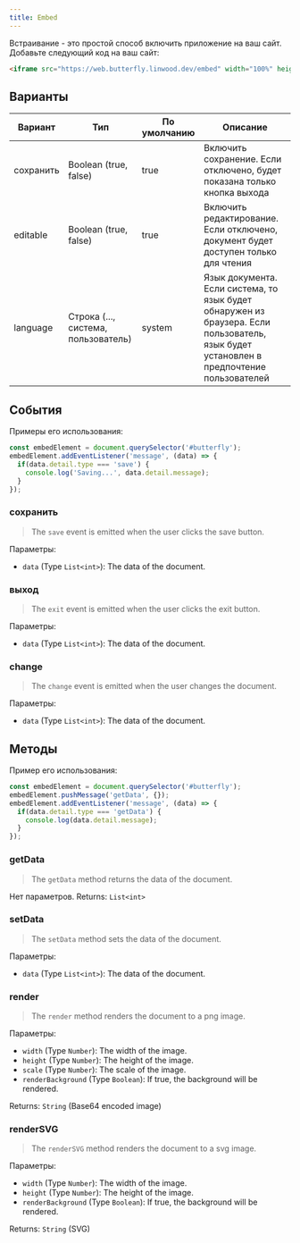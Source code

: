 ```yaml
---
title: Embed
---
```


Встраивание - это простой способ включить приложение на ваш сайт.
Добавьте следующий код на ваш сайт:

```html
<iframe src="https://web.butterfly.linwood.dev/embed" width="100%" height="500px" allowtransparency="true"></iframe>
```

## Варианты

| Вариант   | Тип                                                                                                    | По умолчанию | Описание                                                                                                                                                                 |
| --------- | ------------------------------------------------------------------------------------------------------ | ------------ | ------------------------------------------------------------------------------------------------------------------------------------------------------------------------ |
| сохранить | Boolean (true, false)                                                               | true         | Включить сохранение. Если отключено, будет показана только кнопка выхода                                                                                 |
| editable  | Boolean (true, false)                                                               | true         | Включить редактирование. Если отключено, документ будет доступен только для чтения                                                                       |
| language  | Строка (..., система, пользователь) | system       | Язык документа. Если система, то язык будет обнаружен из браузера. Если пользователь, язык будет установлен в предпочтение пользователей |

## События

Примеры его использования:

```javascript
const embedElement = document.querySelector('#butterfly');
embedElement.addEventListener('message', (data) => {
  if(data.detail.type === 'save') {
    console.log('Saving...', data.detail.message);
  }
});
```

### сохранить

> The `save` event is emitted when the user clicks the save button.

Параметры:

- `data` (Type `List<int>`): The data of the document.

### выход

> The `exit` event is emitted when the user clicks the exit button.

Параметры:

- `data` (Type `List<int>`): The data of the document.

### change

> The `change` event is emitted when the user changes the document.

Параметры:

- `data` (Type `List<int>`): The data of the document.

## Методы

Пример его использования:

```javascript
const embedElement = document.querySelector('#butterfly');
embedElement.pushMessage('getData', {});
embedElement.addEventListener('message', (data) => {
  if(data.detail.type === 'getData') {
    console.log(data.detail.message);
  }
});
```

### getData

> The `getData` method returns the data of the document.

Нет параметров.
Returns: `List<int>`

### setData

> The `setData` method sets the data of the document.

Параметры:

- `data` (Type `List<int>`): The data of the document.

### render

> The `render` method renders the document to a png image.

Параметры:

- `width` (Type `Number`): The width of the image.
- `height` (Type `Number`): The height of the image.
- `scale` (Type `Number`): The scale of the image.
- `renderBackground` (Type `Boolean`): If true, the background will be rendered.

Returns: `String` (Base64 encoded image)

### renderSVG

> The `renderSVG` method renders the document to a svg image.

Параметры:

- `width` (Type `Number`): The width of the image.
- `height` (Type `Number`): The height of the image.
- `renderBackground` (Type `Boolean`): If true, the background will be rendered.

Returns: `String` (SVG)
